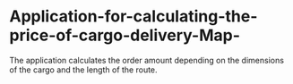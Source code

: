 # Application-for-calculating-the-price-of-cargo-delivery-Map-

The application calculates the order amount depending on the dimensions of the cargo and the length of the route.
